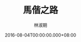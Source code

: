 ---
issue: 184
title: 馬偕之路
author: 林淑期
date: 2016-08-04T00:00:00.000+08:00
topic: 文史
difficulty: 1
wikidata: Q98095556
wikidata_link: https://www.wikidata.org/wiki/Q98095556
---